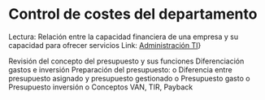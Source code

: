 # Control de costes del departamento

Lectura: Relación entre la capacidad financiera de una empresa y su capacidad para ofrecer servicios
Link: [Administración TI](https://itpadmonti.blogspot.com/)}

Revisión del concepto del presupuesto y sus funciones 
Diferenciación gastos e inversión 
Preparación del presupuesto: 
	o Diferencia entre presupuesto asignado y presupuesto gestionado 
	o Presupuesto gasto 
	o Presupuesto inversión
	o Conceptos VAN, TIR, Payback